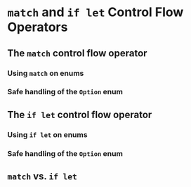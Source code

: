 # `match` and `if let` Control Flow Operators

## The `match` control flow operator

### Using `match` on enums

### Safe handling of the `Option` enum

## The `if let` control flow operator

### Using `if let` on enums

### Safe handling of the `Option` enum

## `match` vs. `if let`